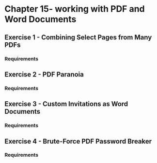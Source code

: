 # Chapter 15- working with PDF and Word Documents

## Exercise 1 - Combining Select Pages from Many PDFs

### Requirements

## Exercise 2 - PDF Paranoia

### Requirements

## Exercise 3 - Custom Invitations as Word Documents

### Requirements

## Exercise 4 - Brute-Force PDF Password Breaker

### Requirements